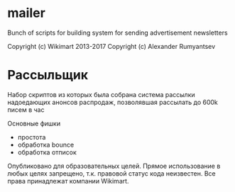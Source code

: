 # mailer

Bunch of scripts for building system for sending advertisement newsletters

Copyright (c) Wikimart 2013-2017
Copyright (c) Alexander Rumyantsev

# Рассыльщик

Набор скриптов из которых была собрана система рассылки надоедающих анонсов распродаж, позволявшая рассылать до 600k писем в час

Основные фишки
- простота
- обработка bounce
- обработка отписок

Опубликовано для образовательных целей. Прямое использование в любых целях запрещено, т.к. правовой статус кода неизвестен. Все права принадлежат компании Wikimart.
